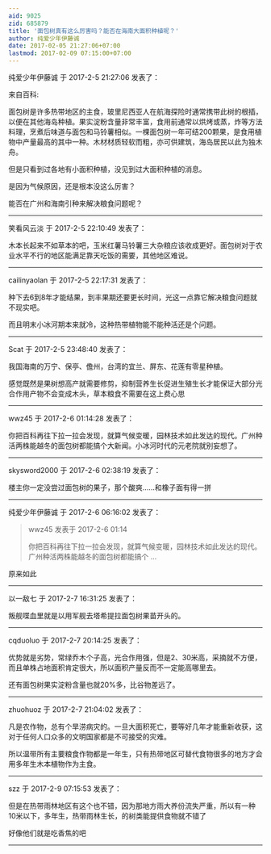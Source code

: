 ```yaml
---
aid: 9025
zid: 685879
title: '面包树真有这么厉害吗？能否在海南大面积种植呢？'
author: 纯爱少年伊藤诚
date: 2017-02-05 21:27:06+07:00
lastmod: 2017-02-09 07:15:00+07:00
---
```


纯爱少年伊藤诚 于 2017-2-5 21:27:06 发表了：

来自百科:

面包树是许多热带地区的主食，玻里尼西亚人在航海探险时通常携带此树的根插，以便在其他海岛种植。果实淀粉含量非常丰富，食用前通常以烘烤或蒸，炸等方法料理，烹煮后味道与面包和马铃薯相似。一棵面包树一年可结200颗果，是食用植物中产量最高的其中一种。木材材质轻软而粗，亦可供建筑，海岛居民以此为独木舟。

但是只看到过各地有小面积种植，没见到过大面积种植的消息。

是因为气候原因，还是根本没这么厉害？

能否在广州和海南引种来解决粮食问题呢？

---------

笑看风云淡 于 2017-2-5 22:10:49 发表了：

木本长起来不如草本的吧，玉米红薯马铃薯三大杂粮应该收成更好。面包树对于农业水平不行的地区能满足靠天吃饭的需要，其他地区难说。

---------

cailinyaolan 于 2017-2-5 22:17:31 发表了：

种下去6到8年才能结果，到丰果期还要更长时间，光这一点靠它解决粮食问题就不现实吧。

而且明末小冰河期本来就冷，这种热带植物能不能种活还是个问题。

---------

Scat 于 2017-2-5 23:48:40 发表了：

我国海南的万宁、保亭、儋州，台湾的宜兰、屏东、花莲有零星种植。

感觉既然是果树想高产就需要修剪，抑制营养生长促进生殖生长才能保证大部分光合作用产物不会变成木头，草本粮食不需要在这上费心思

---------

wwz45 于 2017-2-6 01:14:28 发表了：

你把百科再往下拉一拉会发现，就算气候变暖，园林技术如此发达的现代。广州种活两株能越冬的面包树都能搞个大新闻。小冰河时代的元老院就别妄想了。

---------

skysword2000 于 2017-2-6 02:38:19 发表了：

楼主你一定没尝过面包树的果子，那个酸爽……和橡子面有得一拼

---------

纯爱少年伊藤诚 于 2017-2-6 06:16:02 发表了：

> wwz45 发表于 2017-2-6 01:14
> 
> 你把百科再往下拉一拉会发现，就算气候变暖，园林技术如此发达的现代。广州种活两株能越冬的面包树都能搞个 ...



原来如此

---------

以一敌七 于 2017-2-7 16:31:25 发表了：

叛舰喋血里就是以用军舰去塔希提拉面包树果苗开头的。

---------

cqduoluo 于 2017-2-7 20:14:25 发表了：

优势就是劣势，常绿乔木个子高，光合作用强，但是2、30米高，采摘就不方便，而且单株占地面积肯定很大，所以面积产量反而不一定能高哪里去。

还有面包树果实淀粉含量也就20%多，比谷物差远了。

---------

zhuohuoz 于 2017-2-7 21:04:02 发表了：

凡是农作物，总有个旱涝病灾的。一旦大面积死亡，要等好几年才能重新收获，这对于任何人口众多的文明国家都是不可接受的灾难。

所以温带所有主要粮食作物都是一年生，只有热带地区可替代食物很多的地方才会用多年生木本植物作为主食。

---------

szz 于 2017-2-9 07:15:53 发表了：

但是在热带雨林地区有这个也不错，因为那地方雨大养份流失严重，所以有一种10米以下，多年生，热带雨林生长，的树类能提供食物就不错了

好像他们就是吃香焦的吧

---------

